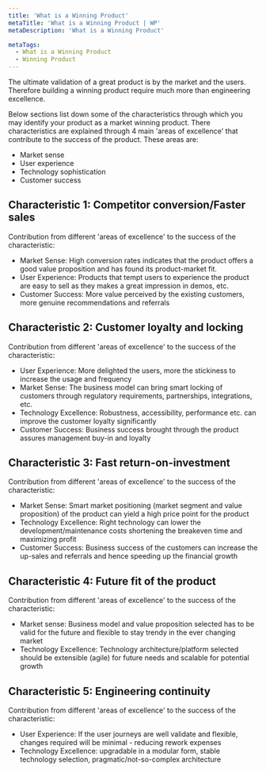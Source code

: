 ```yaml
---
title: 'What is a Winning Product'
metaTitle: 'What is a Winning Product | WP'
metaDescription: 'What is a Winning Product'

metaTags:
  - What is a Winning Product
  - Winning Product
---
```



The ultimate validation of a great product is by the market and the users. Therefore building a winning product require much more than engineering excellence. 

Below sections list down some of the characteristics through which you may identify your product as a market winning product. There characteristics are explained through 4 main 'areas of excellence' that contribute to the success of the product. These areas are:
 - Market sense
 - User experience
 - Technology sophistication
 - Customer success


## Characteristic 1: Competitor conversion/Faster sales
Contribution from different 'areas of excellence' to the success of the characteristic:
 - Market Sense: High conversion rates indicates that the product offers a good value proposition and has found its product-market fit.
 - User Experience: Products that tempt users to experience the product are easy to sell as they makes a great impression in demos, etc.
 - Customer Success: More value perceived by the existing customers, more genuine recommendations and referrals


## Characteristic 2: Customer loyalty and locking
Contribution from different 'areas of excellence' to the success of the characteristic:
 - User Experience: More delighted the users, more the stickiness to increase the usage and frequency
 - Market Sense: The business model can bring smart locking of customers through regulatory requirements, partnerships, integrations, etc.
 - Technology Excellence: Robustness, accessibility, performance etc. can improve the customer loyalty significantly
 - Customer Success: Business success brought through the product assures management buy-in and loyalty


## Characteristic 3: Fast return-on-investment
Contribution from different 'areas of excellence' to the success of the characteristic:
- Market Sense: Smart market positioning (market segment and value proposition) of the product can yield a high price point for the product
- Technology Excellence: Right technology can lower the development/maintenance costs shortening the breakeven time and maximizing profit
- Customer Success: Business success of the customers can increase the up-sales and referrals and hence speeding up the financial growth


## Characteristic 4: Future fit of the product
Contribution from different 'areas of excellence' to the success of the characteristic:
- Market sense: Business model and value proposition selected has to be valid for the future and flexible to stay trendy in the ever changing market
- Technology Excellence: Technology architecture/platform selected should be extensible (agile) for future needs and scalable for potential growth


## Characteristic 5: Engineering continuity
Contribution from different 'areas of excellence' to the success of the characteristic:
- User Experience: If the user journeys are well validate and flexible, changes required will be minimal - reducing rework expenses
- Technology Excellence: upgradable in a modular form, stable technology selection, pragmatic/not-so-complex architecture